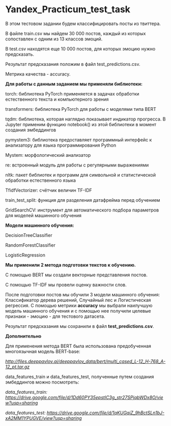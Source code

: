 # Yandex_Practicum_test_task

В этом тестовом задании будем классифицировать посты из твиттера.

В файле train.csv мы найдем 30 000 постов, каждый из которых сопоставлен с одним из 13 классов эмоций.

В test.csv находятся еще 10 000 постов, для которых эмоцию нужно предсказать.

Результат предсказания положим в файл test_predictions.csv.

Метрика качества - accuracy.

**Для работы с данным заданием мы применяли библиотеки:**

 torch: библиотека PyTorch применяется в задачах обработки естественного текста и компьютерного зрения
 
 transformers: библиотека PyTorch для работы с моделями типа BERT
 
 tqdm: библиотека, которая наглядно показывает индикатор прогресса. В Jupyter применим функцию notebook() из этой библиотеки в момент создания эмбеддингов
 
 pymystem3: библиотека предоставляет программный интерфейс к анализатору для языка программирования Python
 
 Mystem: морфологический анализатор
 
 re: встроенный модуль для работы с регулярными выражениями
 
 nltk: пакет библиотек и программ для символьной и статистической обработки естественного языка
 
 TfidfVectorizer: счётчик величин TF-IDF
 
 train_test_split: функция для разделения датафрейма перед обучением
 
 GridSearchCV: инструмент для автоматического подбора параметров для моделей машинного обучения

**Модели машинного обучения:**

 DecisionTreeClassifier
 
 RandomForestClassifier
 
 LogisticRegression

**Мы применили 2 метода подготовки текстов к обучению.**

С помощью BERT мы создали векторные представления постов.

С помощью TF-IDF мы провели оценку важности слов.

После подготовки постов мы обучили 3 модели машинного обучения: Классификатор дерева решений, Случайный лес и Логистическая регрессия.
С помощью метрики **accuracy** мы выбрали наилучшую модель машинного обучения и с помощью нее получили целевые признаки - эмоцию - для тестового датасета.

Результат предсказания мы сохранили в файл **test_predictions.csv**.

**Дополнительно**

Для применения метода BERT была использована предобученная многоязычная модель BERT-base:

  *http://files.deeppavlov.ai/deeppavlov_data/bert/multi_cased_L-12_H-768_A-12_pt.tar.gz*

data_features_train и data_features_test, полученные путем создания эмбеддингов можно посмотреть:

  *data_features_train: https://drive.google.com/file/d/1Dd60PY35epstIC3g_str27SPjqbWDx8O/view?usp=sharing*
  
  *data_features_test: https://drive.google.com/file/d/1qKUGqiZ_9hBctSLn1bJ-xA2MM1YPUGVE/view?usp=sharing*
